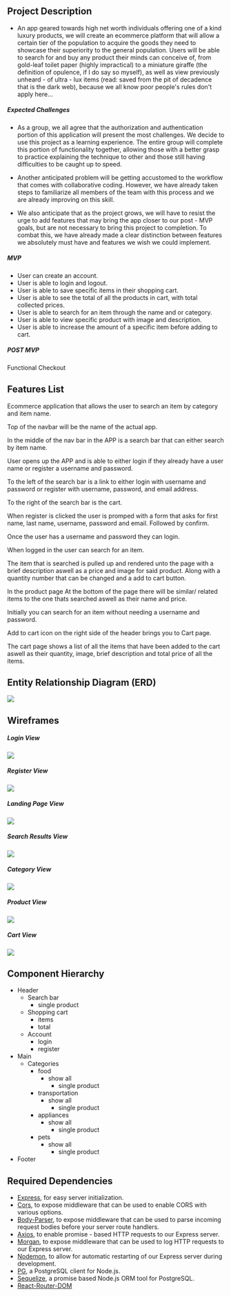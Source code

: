 ## Project Description
- An app geared towards high net worth individuals offering one of a kind luxury products, we will create an ecommerce platform that will allow a certain tier of the population to acquire the goods they need to showcase their superiority to the general population. Users will be able to search for and buy any product their minds can conceive of, from gold-leaf toilet paper (highly impractical) to a miniature giraffe (the definition of opulence, if I do say so myself), as well as view previously unheard - of ultra - lux items (read: saved from the pit of decadence that is the dark web), because we all know poor people's rules don't apply here...
  
##### Expected Challenges
- As a group, we all agree that the authorization and authentication portion of this application will present the most challenges. We decide to use this project as a learning experience. The entire group will complete this portion of functionality together, allowing those with a better grasp to practice explaining the technique to other and those still having difficulties to be caught up to speed.
  
- Another anticipated problem will be getting accustomed to the workflow that comes with collaborative coding. However, we have already taken steps to familiarize all members of the team with this process and we are already improving on this skill.
  
- We also anticipate that as the project grows, we will have to resist the urge to add features that may bring the app closer to our post - MVP goals, but are not necessary to bring this project to completion. To combat this, we have already made a clear distinction between features we absolutely must have and features we wish we could implement.
  
##### MVP 
- User can create an account.
- User is able to login and logout.
- User is able to save specific items in their shopping cart.
- User is able to see the total of all the products in cart, with total collected prices.
- User is able to search for an item through the name and or category.
- User is able to view specific product with image and description.
- User is able to increase the amount of a specific item before adding to cart.
  
  
##### POST MVP
Functional Checkout

## Features List

Ecommerce application that allows the user to search an item by category and item name.


Top of the navbar will be the name of the actual app.

In the middle of the nav bar in the APP is a search bar that can either search by item name.

User opens up the APP and is able to either login if they already have a user name or register a username and password.

To the left of the search bar is a link to either login with username and password or register with username, password, and email address.

To the right of the search bar is the cart.

When register is clicked the user is promped with a form that asks for first name, last name, username, password and email. Followed by confirm.

Once the user has a username and password they can login.

When logged in the user can search for an item.

The item that is searched is pulled up and rendered unto the page with a brief description aswell as a price and image for said product. Along with a quantity number that can be changed and a add to cart button.

In the product page
At the bottom of the page there will be similar/ related items to the one thats searched aswell as their name and price.

Initially you can search for an item without needing a username and password. 

Add to cart icon on the right side of the header brings you to Cart page.

The cart page shows a list of all the items that have been added to the cart aswell as their quantity, image, brief description and total price of all the items.

## Entity Relationship Diagram (ERD)
![](ERD.png)

## Wireframes
  ##### Login View
  ![](wireframes/Login.png)


  ##### Register View
  ![](wireframes/Register.png) 


  ##### Landing Page View
  ![](wireframes/Landing_Page.png)


  ##### Search Results View
  ![](wireframes/Search_Results.png)


  ##### Category View
  ![](wireframes/Category.png)


  ##### Product View
  ![](wireframes/Product.png)


  ##### Cart View
  ![](wireframes/Cart.png)

## Component Hierarchy
- Header
   - Search bar
       - single product
   - Shopping cart
       - items
       - total
   - Account
       - login
       - register
- Main
   - Categories
       - food
           - show all
               - single product
       - transportation
           - show all
               - single product
       - appliances
           - show all
               - single product
       - pets
           - show all
               - single product
- Footer

## Required Dependencies
- [Express](https://www.npmjs.com/package/express), for easy server initialization.
- [Cors](https://www.npmjs.com/package/cors), to expose middleware that can be used to enable CORS with various options.
- [Body-Parser](https://www.npmjs.com/package/body-parser), to expose middleware that can be used to parse incoming request bodies before your server route handlers.
- [Axios](https://www.npmjs.com/package/axios), to enable promise - based HTTP requests to our Express server.
- [Morgan](https://www.npmjs.com/package/morgan), to expose middleware that can be used to log HTTP requests to our Express server.
- [Nodemon](https://www.npmjs.com/package/nodemon), to allow for automatic restarting of our Express server during development.
- [PG](https://www.npmjs.com/package/pg), a PostgreSQL client for Node.js.
- [Sequelize](https://www.npmjs.com/package/sequelize), a promise based Node.js ORM tool for PostgreSQL.
- [React-Router-DOM](https://www.npmjs.com/package/react-router-dom)